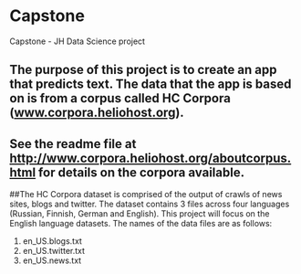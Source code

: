 # Capstone
Capstone - JH Data Science project

## The purpose of this project is to create an app that predicts text.  The data that the app is based on is from a corpus called HC Corpora (www.corpora.heliohost.org). 

## See the readme file at http://www.corpora.heliohost.org/aboutcorpus.html for details on the corpora available.

##The HC Corpora dataset is comprised of the output of crawls of news sites, blogs and twitter.  The dataset contains 3 files across four languages (Russian, Finnish, German and English). This project will focus on the English language datasets. The names of the data files are as follows:

1. en_US.blogs.txt
2. en_US.twitter.txt
3. en_US.news.txt
